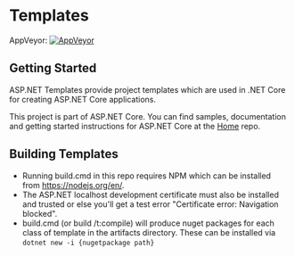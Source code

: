 # Templates

AppVeyor: [![AppVeyor](https://ci.appveyor.com/api/projects/status/github/aspnet/templating?branch=dev&svg=true)](https://ci.appveyor.com/project/aspnetci/templating/branch/dev)

## Getting Started
ASP.NET Templates provide project templates which are used in .NET Core for creating ASP.NET Core applications.

This project is part of ASP.NET Core. You can find samples, documentation and getting started instructions for ASP.NET Core at the [Home](https://github.com/aspnet/home) repo.

## Building Templates
- Running build.cmd in this repo requires NPM which can be installed from https://nodejs.org/en/.
- The ASP.NET localhost development certificate must also be installed and trusted or else you'll get a test error "Certificate error: Navigation blocked".
- build.cmd (or build /t:compile) will produce nuget packages for each class of template in the artifacts directory. These can be installed via `dotnet new -i {nugetpackage path}`
